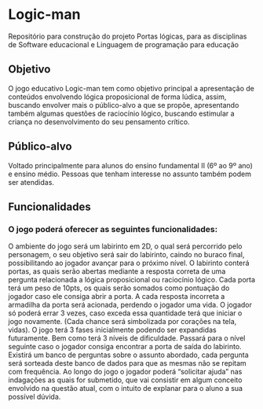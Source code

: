 # Logic-man
Repositório para construção do projeto Portas lógicas, para as disciplinas de Software educacional e Linguagem de programação para educação

## Objetivo
O jogo educativo Logic-man tem como objetivo principal a apresentação de conteúdos envolvendo lógica proposicional de forma lúdica, assim, buscando envolver mais o público-alvo a que se propõe, apresentando também algumas questões de raciocínio lógico, buscando estimular a criança no desenvolvimento do seu pensamento crítico.

## Público-alvo
Voltado principalmente para alunos do ensino fundamental II (6º ao 9º ano) e ensino médio. Pessoas que tenham interesse no assunto também podem ser atendidas. 

## Funcionalidades
### O jogo poderá oferecer as seguintes funcionalidades:
O ambiente do jogo será um labirinto em 2D, o qual será percorrido pelo personagem, o seu objetivo será sair do labirinto, caindo no buraco final, possibilitando ao jogador avançar para o próximo nível.
O labirinto conterá portas, as quais serão abertas mediante a resposta correta de uma pergunta relacionada a lógica proposicional ou raciocínio lógico.
Cada porta terá um peso de 10pts, os quais serão somados como pontuação do jogador caso ele consiga abrir a porta.
A cada resposta incorreta a armadilha da porta será acionada, perdendo o jogador uma vida.
O jogador só poderá errar 3 vezes, caso exceda essa quantidade terá que iniciar o jogo novamente. (Cada chance será simbolizada por corações na tela, vidas).
O jogo terá 3 fases inicialmente podendo ser expandidas futuramente. Bem como terá 3 níveis de dificuldade.
Passará para o nível seguinte caso o jogador consiga encontrar a porta de saída do labirinto.
Existirá um banco de perguntas sobre o assunto abordado, cada pergunta será sorteada deste banco de dados para que as mesmas não se repitam com frequência.
Ao longo do jogo o jogador poderá “solicitar ajuda” nas indagações as quais for submetido, que vai consistir em algum conceito envolvido na questão atual, com o intuito de explanar para o aluno a sua possível dúvida.
